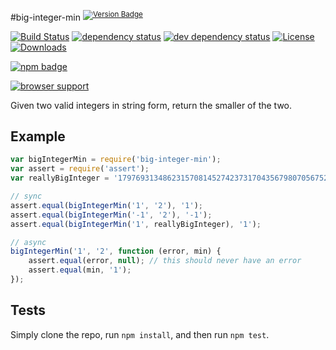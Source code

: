 #big-integer-min <sup>[![Version Badge][2]][npm-url]</sup>

[![Build Status][3]][4]
[![dependency status][5]][6]
[![dev dependency status][7]][8]
[![License][license-image]][license-url]
[![Downloads][downloads-image]][downloads-url]

[![npm badge][11]][npm-url]

[![browser support][9]][10]

Given two valid integers in string form, return the smaller of the two.

## Example

```js
var bigIntegerMin = require('big-integer-min');
var assert = require('assert');
var reallyBigInteger = '179769313486231570814527423731704356798070567525844996598917476803157260780028538760589558632766878171540458953514382464234321326889464182768467546703537516986049910576551282076245490090389328944075868508455133942304583236903222948165808559332123348274797826204144723168738177180919299881250404026184124858368';

// sync
assert.equal(bigIntegerMin('1', '2'), '1');
assert.equal(bigIntegerMin('-1', '2'), '-1');
assert.equal(bigIntegerMin('1', reallyBigInteger), '1');

// async
bigIntegerMin('1', '2', function (error, min) {
	assert.equal(error, null); // this should never have an error
	assert.equal(min, '1');
});
```

## Tests
Simply clone the repo, run `npm install`, and then run `npm test`.

[npm-url]: https://npmjs.org/package/big-integer-min
[2]: http://vb.teelaun.ch/ljharb/big-integer-min.svg
[3]: https://travis-ci.org/ljharb/big-integer-min.svg
[4]: https://travis-ci.org/ljharb/big-integer-min
[5]: https://david-dm.org/ljharb/big-integer-min.svg
[6]: https://david-dm.org/ljharb/big-integer-min
[7]: https://david-dm.org/ljharb/big-integer-min/dev-status.svg
[8]: https://david-dm.org/ljharb/big-integer-min#info=devDependencies
[9]: https://ci.testling.com/ljharb/big-integer-min.png
[10]: https://ci.testling.com/ljharb/big-integer-min
[11]: https://nodei.co/npm/big-integer-min.png?downloads=true&stars=true
[license-image]: http://img.shields.io/npm/l/big-integer-min.svg
[license-url]: LICENSE
[downloads-image]: http://img.shields.io/npm/dm/big-integer-min.svg
[downloads-url]: http://npm-stat.com/charts.html?package=big-integer-min


